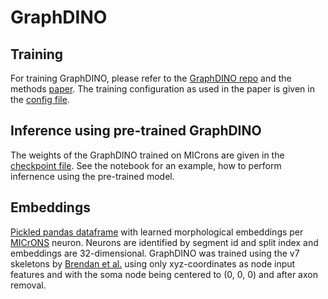 # GraphDINO

## Training
For training GraphDINO, please refer to the [GraphDINO repo](https://github.com/marissaweis/ssl_neuron) and the methods [paper](https://openreview.net/forum?id=ThhMzfrd6r).
The training configuration as used in the paper is given in the [config file](https://github.com/marissaweis/unsupervised_neuronal_map/blob/data/graphdino/ckpts/config.json).

## Inference using pre-trained GraphDINO

The weights of the GraphDINO trained on MICrons are given in the [checkpoint file](https://github.com/marissaweis/unsupervised_neuronal_map/blob/data/graphdino/ckpts/ckpt_microns.pt). See the notebook []() for an example, how to perform infernence using the pre-trained model.


## Embeddings
[Pickled pandas dataframe](https://github.com/marissaweis/unsupervised_neuronal_map/blob/data/graphdino/ckpts/embeddings/xx.pkl) with learned morphological embeddings per [MICrONS](https://www.microns-explorer.org/) neuron. Neurons are identified by segment id and split index and embeddings are 32-dimensional. GraphDINO was trained using the v7 skeletons by [Brendan et al.](https://www.biorxiv.org/content/10.1101/2023.03.14.532674v3) using only xyz-coordinates as node input features and with the soma node being centered to (0, 0, 0) and after axon removal.